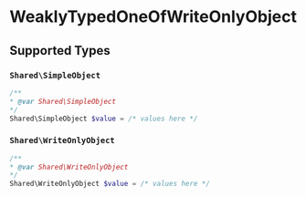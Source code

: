 # WeaklyTypedOneOfWriteOnlyObject


## Supported Types

### `Shared\SimpleObject`

```php
/**
* @var Shared\SimpleObject
*/
Shared\SimpleObject $value = /* values here */
```

### `Shared\WriteOnlyObject`

```php
/**
* @var Shared\WriteOnlyObject
*/
Shared\WriteOnlyObject $value = /* values here */
```

